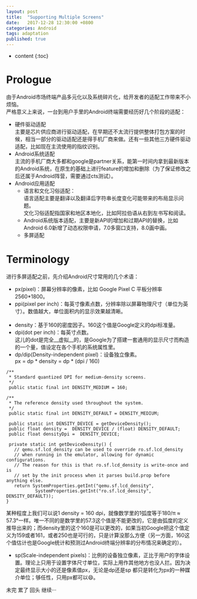```yaml
---
layout: post
title:  "Supporting Multiple Screens"
date:   2017-12-28 12:30:00 +0800
categories: Android
tags: adaptation
published: true
---
```


* content
{:toc}


# Prologue
由于Android市场终端产品多元化以及系统碎片化，给开发者的适配工作带来不小烦恼。
<br>
严格意义上来说，一台到用户手里的Android终端需要经历好几个阶段的适配：
<br>
 * 硬件驱动适配<br>
   主要是芯片供应商进行驱动适配，在早期还不太流行提供整体打包方案的时候，相当一部分的驱动适配还是得手机厂商来做。还有一些其他三方硬件驱动适配，比如现在主流使用的指纹识别。
 * Android系统适配<br>
   主流的手机厂商大多都和google是partner关系，能第一时间内拿到最新版本的Android系统，在原生的基础上进行feature的增加和删除（为了保证修改之后还属于Android阵营，需要通过cts测试）。
 * Android应用适配<br>
   * 语言和文化习俗适配：<br>
     语言适配主要是翻译以及翻译后字符串长度变化可能带来的布局显示问题。<br>
     文化习俗适配指国家和地区本地化，比如阿拉伯语从右到左书写和阅读。
   * Android系统版本适配，主要是新API的增加和过期API的替换，比如Android 6.0新增了动态权限申请，7.0多窗口支持，8.0画中画。
   * 多屏适配

# Terminology
进行多屏适配之前，先介绍Android尺寸常用的几个术语：<br>
 * px(pixel)：屏幕分辨率的像素，比如 Google Pixel C 平板分辨率2560*1800。
 * ppi(pixel per inch)：每英寸像素点数，分辨率除以屏幕物理尺寸（单位为英寸）。数值越大，单位面积内的显示效果越清晰。
 <br><br>
 * density：基于160的密度因子。160这个值是Google定义的dpi标准量。
 * dpi(dot per inch)：每英寸点数。<br>
   这儿的dot是完全__虚拟__的，是Google为了搭建一套通用的显示尺寸而构造的一个量，值设定在各个手机的系统属性里。
 * dp/dip(Density-independent pixel)：设备独立像素。<br>
   px = dp \* density = dp \* (dpi / 160)
 ```
 /**
  * Standard quantized DPI for medium-density screens.
  */
  public static final int DENSITY_MEDIUM = 160;

 /**
  * The reference density used throughout the system.
  */
  public static final int DENSITY_DEFAULT = DENSITY_MEDIUM;

  public static int DENSITY_DEVICE = getDeviceDensity();
  public float density =  DENSITY_DEVICE / (float) DENSITY_DEFAULT;
  public float densityDpi =  DENSITY_DEVICE;

  private static int getDeviceDensity() {
    // qemu.sf.lcd_density can be used to override ro.sf.lcd_density
    // when running in the emulator, allowing for dynamic configurations.
    // The reason for this is that ro.sf.lcd_density is write-once and is
    // set by the init process when it parses build.prop before anything else.
    return SystemProperties.getInt("qemu.sf.lcd_density",
            SystemProperties.getInt("ro.sf.lcd_density", DENSITY_DEFAULT));
}
 ```
 某种程度上我们可以说1 density = 160 dpi，就像数学里的1弧度等于180/π ≈ 57.3°一样。唯一不同的是数学里的57.3这个值是不能更改的，它是由弧度的定义推导出来的；而density里的这个160是可以更改的，如果当初Google把这个值定义为159或者161，或者250也是可行的，只是计算没那么方便（另一方面，160这个值估计也是Google统计和预测过Android终端分辨率的分布情况来确定的）。

 * sp(Scale-independent pixels)：比例的设备独立像素，正比于用户的字体设置。理论上只用于设置字体尺寸单位，实际上用作其他地方也没人拦。因为决定最终显示大小的还是像素值px，无论是dp还是sp 都只是转化为px的一种媒介单位；够任性，只用px都可以:smile:。


未完 累了 回头 继续···
